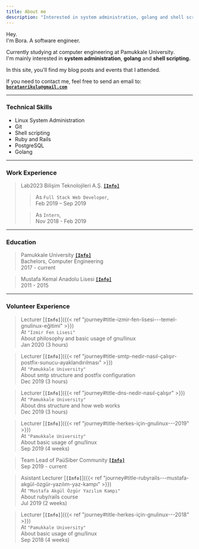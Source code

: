 ```yaml
---
title: About me
description: "Interested in system administration, golang and shell scripting."
---
```


Hey.  
I'm Bora. A software engineer.  

Currently studying at computer engineering at Pamukkale University.  
I'm mainly interested in **system administration**, **golang** and **shell scripting.**  

In this site, you'll find my blog posts and events that I attended.  

If you need to contact me, feel free to send an email to: [**`boratanrikulu@gmail.com`**](mailto:boratanrikulu@gmail.com)

<!-- > "Dinlenmemek üzere yola çıkanlar asla yorulmazlar." -->

---

### Technical Skills

- Linux System Administration
- Git
- Shell scripting
- Ruby and Rails
- PostgreSQL
- Golang

---

### Work Experience

> Lab2023 Bilişim Teknolojileri A.Ş. [**`[Info]`**](https://lab2023.com/)  
  >> As `Full Stack Web Developer`,  
    Feb 2019 – Sep 2019  
>
  >> As `Intern`,   
    Nov 2018 - Feb 2019  

---

### Education

> Pamukkale University [**`[Info]`**](http://www.pau.edu.tr/)  
> Bachelors, Computer Engineering  
  2017 - current

> Mustafa Kemal Anadolu Lisesi [**`[Info]`**](http://mkal35.meb.k12.tr/)  
> 2011 - 2015

---

### Volunteer Experience

> Lecturer [**`[Info]`**]({{< ref "journey#title-izmir-fen-lisesi---temel-gnulinux-eğitimi" >}})  
> At `"Izmir Fen Lisesi"`  
  About philosophy and basic usage of gnu/linux  
  Jan 2020 (3 hours)  

> Lecturer [**`[Info]`**]({{< ref "journey#title-smtp-nedir-nasıl-çalışır-postfix-sunucu-ayaklandırılması" >}})  
> At `"Pamukkale University"`  
  About smtp structure and postfix configuration  
  Dec 2019 (3 hours)  

> Lecturer [**`[Info]`**]({{< ref "journey#title-dns-nedir-nasıl-çalışır" >}})  
> At `"Pamukkale University"`  
  About dns structure and how web works  
  Dec 2019 (3 hours)  

> Lecturer [**`[Info]`**]({{< ref "journey#title-herkes-için-gnulinux---2019" >}})  
> At `"Pamukkale University" `  
  About basic usage of gnu/linux  
  Sep 2019 (4 weeks)  

> Team Lead of PaüSiber Community [**`[Info]`**](https://pausiber.xyz)  
  Sep 2019 - current  

> Asistant Lecturer [**`[Info]`**]({{< ref "journey#title-rubyrails---mustafa-akgül-özgür-yazılım-yaz-kampı" >}})  
> At `"Mustafa Akgül Özgür Yazılım Kampı"`  
  About ruby/rails course   
  Jul 2019 (2 weeks)  

> Lecturer [**`[Info]`**]({{< ref "journey#title-herkes-için-gnulinux---2018" >}})  
> At `"Pamukkale University"`  
  About basic usage of gnu/linux  
  Sep 2018 (4 weeks)  
